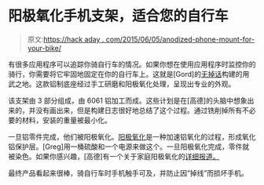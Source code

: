 # 阳极氧化手机支架，适合您的自行车

> 原文:[https://hack aday . com/2015/06/05/anodized-phone-mount-for-your-bike/](https://hackaday.com/2015/06/05/anodized-phone-mount-for-your-bike/)

有很多应用程序可以追踪你骑自行车的情况。如果你想在使用应用程序时监控你的骑行，你需要将它牢固地固定在你的自行车上。这就是[Gord]的[无掉话](https://gordsgarage.wordpress.com/2015/06/01/no-dropped-calls/)构建的用武之地。这款铝制底座经过手工研磨和阳极氧化处理，呈现出专业的外观。

该支架由 3 部分组成，由 6061 铝加工而成。这些计划是在[高德]的头脑中想象出来的，并没有画出来，但是构建日志很好地总结了这个过程。通过铣削掉所有不必要的材料，安装的重量被最小化。

一旦铝零件完成，他们被阳极氧化。[阳极氧化](http://en.wikipedia.org/wiki/Anodizing)是一种加速铝氧化的过程，形成氧化铝保护层。[Greg]用一桶硫酸和一个电源来做这个。一旦阳极氧化完成，零件就被染色。如果你感兴趣，[高德]有一个关于家庭阳极氧化的[详细报道。](https://gordsgarage.wordpress.com/2011/11/21/the-full-monty-part-1/)

最终产品看起来很棒，骑自行车时手机触手可及，并防止因“掉线”而损坏手机。